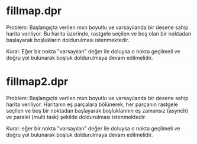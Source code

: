 # fillmap.dpr

Problem: Başlangıçta verilen mxn boyutlu ve varsayılanda bir desene sahip harita veriliyor. Bu harita üzerinde, rastgele seçilen ve boş olan bir noktadan başlayarak boşlukların doldurulması istenmektedir. 

Kural: Eğer bir nokta "varsayılan" değer ile doluysa o nokta geçilmeli ve doğru yol bulunarak boşluk doldurulmaya devam edilmelidir.

# fillmap2.dpr

Problem: Başlangıçta verilen mxn boyutlu ve varsayılanda bir desene sahip harita veriliyor. Haritanın eş parçalara bölünerek, her parçanın rastgele seçilen ve boş bir noktadan başlayarak boşluklarının eş zamansız (asynch) ve paralel (multi task) şekilde doldurulması istenmektedir.

Kural: eğer bir nokta "varsayılan" değer ile doluysa o nokta geçilmeli ve doğru yol bulunarak boşluk doldurulmaya devam edilmelidir.
